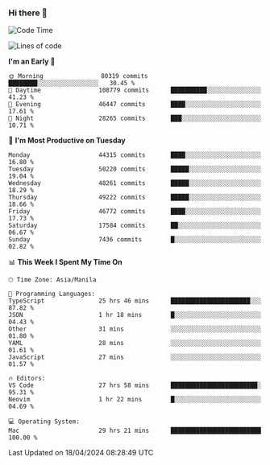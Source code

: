 ### Hi there 👋

<!--START_SECTION:waka-->
![Code Time](http://img.shields.io/badge/Code%20Time-5%2C061%20hrs%2015%20mins-blue)

![Lines of code](https://img.shields.io/badge/From%20Hello%20World%20I%27ve%20Written-115.7%20million%20lines%20of%20code-blue)

**I'm an Early 🐤** 

```text
🌞 Morning                80319 commits       ████████░░░░░░░░░░░░░░░░░   30.45 % 
🌆 Daytime                108779 commits      ██████████░░░░░░░░░░░░░░░   41.23 % 
🌃 Evening                46447 commits       ████░░░░░░░░░░░░░░░░░░░░░   17.61 % 
🌙 Night                  28265 commits       ███░░░░░░░░░░░░░░░░░░░░░░   10.71 % 
```
📅 **I'm Most Productive on Tuesday** 

```text
Monday                   44315 commits       ████░░░░░░░░░░░░░░░░░░░░░   16.80 % 
Tuesday                  50220 commits       █████░░░░░░░░░░░░░░░░░░░░   19.04 % 
Wednesday                48261 commits       █████░░░░░░░░░░░░░░░░░░░░   18.29 % 
Thursday                 49222 commits       █████░░░░░░░░░░░░░░░░░░░░   18.66 % 
Friday                   46772 commits       ████░░░░░░░░░░░░░░░░░░░░░   17.73 % 
Saturday                 17584 commits       ██░░░░░░░░░░░░░░░░░░░░░░░   06.67 % 
Sunday                   7436 commits        █░░░░░░░░░░░░░░░░░░░░░░░░   02.82 % 
```


📊 **This Week I Spent My Time On** 

```text
🕑︎ Time Zone: Asia/Manila

💬 Programming Languages: 
TypeScript               25 hrs 46 mins      ██████████████████████░░░   87.82 % 
JSON                     1 hr 18 mins        █░░░░░░░░░░░░░░░░░░░░░░░░   04.43 % 
Other                    31 mins             ░░░░░░░░░░░░░░░░░░░░░░░░░   01.80 % 
YAML                     28 mins             ░░░░░░░░░░░░░░░░░░░░░░░░░   01.61 % 
JavaScript               27 mins             ░░░░░░░░░░░░░░░░░░░░░░░░░   01.57 % 

🔥 Editors: 
VS Code                  27 hrs 58 mins      ████████████████████████░   95.31 % 
Neovim                   1 hr 22 mins        █░░░░░░░░░░░░░░░░░░░░░░░░   04.69 % 

💻 Operating System: 
Mac                      29 hrs 21 mins      █████████████████████████   100.00 % 
```


 Last Updated on 18/04/2024 08:28:49 UTC
<!--END_SECTION:waka-->


<!--
**rad182/rad182** is a ✨ _special_ ✨ repository because its `README.md` (this file) appears on your GitHub profile.

Here are some ideas to get you started:

- 🔭 I’m currently working on ...
- 🌱 I’m currently learning ...
- 👯 I’m looking to collaborate on ...
- 🤔 I’m looking for help with ...
- 💬 Ask me about ...
- 📫 How to reach me: ...
- 😄 Pronouns: ...
- ⚡ Fun fact: ...
-->
